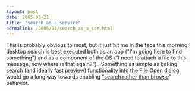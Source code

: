 ```yaml
---
layout: post
date: 2005-03-21
title: "search as a service"
permalink: /2005/03/search_as_a_ser.html
---
```


This is probably obvious to most, but it just hit me in the face this morning:  desktop search is best executed both as an app ("I'm going here to find something") and as a component of the OS ("I need to attach a file to this message, now where is that again?").  Something as simple as baking search (and ideally fast preview) functionality into the File Open dialog would go a long way towards enabling ["search rather than browse](http://www.veen.com/jeff/archives/000687.html)" behavior.